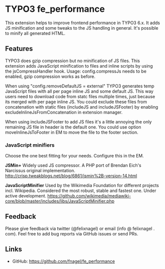 # TYPO3 fe_performance

This extension helps to improve frontend performance in TYPO3 6.x.
It adds JS minification and some tweaks to the JS handling in general.
It's possible to minify all generated HTML.

## Features

TYPO3 does gzip compression but no minification of JS files. This extension adds
JavaScript minification to files and inline scripts by using the
jsCompressHandler hook. Usage: config.compressJs needs to be enabled, gzip
compression works as before.

When using "config.removeDefaultJS = external" TYPO3 generates temp JavaScript
files with all per page inline JS and some default JS. This way users need to
download code from statc files multiple times, just because its merged with per
page inline JS. You could exclude these files from concatenation with static
files (includeJS and includeJSFooter) by enabling excludeInlineJsFromConcatenation
in extension manager.

When using includeJSFooter to add JS files it's a little annoying the only
remaining JS file in header is the default one. You could use option
moveInlineJsToFooter in EM to move the file to the footer section.


### JavaScript minifiers

Choose the one best fitting for your needs. Configure this in the EM.


**JSMin+**
Widely used JS compressor. A PHP port of Brendan Eich's Narcissus original implementation.
http://crisp.tweakblogs.net/blog/6861/jsmin%2B-version-14.html

**JavaScriptMinifier**
Used by the Wikimedia Foundation for different projects incl. Wikipedia.
Considered the most robust, stable and fastest one. Under active development.
https://github.com/wikimedia/mediawiki-core/blob/master/includes/libs/JavaScriptMinifier.php


## Feedback

Please give feedback via twitter (@felixnagel) or email (info @ felixnagel . com).
Feel free to add bug reports via GitHub issues or send PRs.


## Links

* GitHub:		https://github.com/fnagel/fe_performance